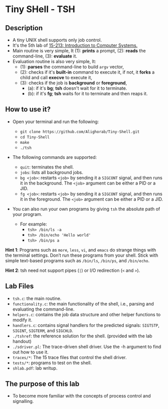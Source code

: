 # Tiny SHell - TSH


## Description

- A tiny UNIX shell supports only job control.
- It's the 5th lab of [15-213: Introduction to Computer Systems.](https://www.cs.cmu.edu/afs/cs.cmu.edu/academic/class/15213-f15/www/schedule.html)
- Main routine is very simple, It (1): **prints** a prompt, (2): **reads** the
  command-line, (3): **evaluate** it.
- Evaluation routine is also very simple, It: 
    - (1): **parses** the command-line to build `argv` vector, 
    - (2): checks if it's **built-in** command to execute it, if not, it
      **forks** a child and call **execve** to execute it, 
    - (3): checks if the job is **background** or **foreground**,
        - (a): if it's **bg**; **tsh** doesn't wait for it to terminate.
        - (b): if it's **fg**; **tsh** waits for it to terminate and then reaps
          it.


## How to use it?
- Open your terminal and run the following:
    - `git clone https://github.com/Alighorab/Tiny-Shell.git`
    - `cd Tiny-Shell`
    - `make`
    - `./tsh`
- The following commands are supported:
    - `quit`: terminates the shell.
    - `jobs`: lists all background jobs.
    - `bg <job>`: restarts `<job>` by sending it a `SIGCONT` signal, and then
      runs it in the background. The `<job>` argument can be either a PID or a
      JID.
    - `fg <job>`: restarts `<job>` by sending it a `SIGCONT` signal, and then
      runs it in the foreground. The `<job>` argument can be either a PID or a
      JID.

- You can also run your own programs by giving `tsh` the absolute path of your
  program.
    - For example:
        - `tsh> /bin/ls -a`
        - `tsh> /bin/echo 'Hello world'`
        - `tsh> /bin/ps a`

**Hint 1**: Programs such as `more`, `less`, `vi`, and `emacs` do strange
things with the terminal settings. Don’t run these programs from your shell.
Stick with simple text-based programs such as `/bin/ls`, `/bin/ps`, and
`/bin/echo`.

**Hint 2**: tsh need not support pipes (`|`) or I/O redirection (`<` and `>`).

## Lab Files

- `tsh.c`: the main routine.
- `functionality.c`: the main functionality of the shell, i.e., parsing and
  evaluating the command-line.
- `helpers.c`: contains the job data structure and other helper functions to
  modify it.
- `handlers.c`: contains signal handlers for the predicted signals: `SIGTSTP`,
  `SIGINT`, `SIGTERM`, and `SIGCHLD`.
- `./tshref`: the reference solution for the shell. (provided with the lab
  handout)
- `./sdriver.pl`: The trace-driven shell driver. Use the -h argument to find
  out how to use it.
- `traces/*`: The 15 trace files that control the shell driver.
- `tests/*`: programs to test on the shell.
- `shlab.pdf`: lab writup.

## The purpose of this lab

- To become more familiar with the concepts of process control and signalling. 
